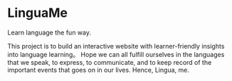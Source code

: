 # LinguaMe
Learn language the fun way.

This project is to build an interactive website with learner-friendly insights into language learning。
Hope we can all fulfill ourselves in the languages that we speak, to express, to communicate, and to keep record of the important events that goes on in our lives. Hence, Lingua, me.
